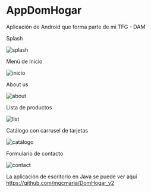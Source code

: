 # AppDomHogar
Aplicación de Android que forma parte de mi TFG - DAM

Splash

![splash](https://raw.githubusercontent.com/crikan/AppDomHogar/master/appCapturas/splash.JPG)

Menú de Inicio

![inicio](https://raw.githubusercontent.com/crikan/AppDomHogar/master/appCapturas/inicio.JPG)

About us

![about](https://raw.githubusercontent.com/crikan/AppDomHogar/master/appCapturas/about.JPG)

Lista de productos

![list](https://raw.githubusercontent.com/crikan/AppDomHogar/master/appCapturas/list.JPG)

Catálogo con carrusel de tarjetas

![catálogo](https://raw.githubusercontent.com/crikan/AppDomHogar/master/appCapturas/catalogo.JPG)

Formulario de contacto

![contact](https://raw.githubusercontent.com/crikan/AppDomHogar/master/appCapturas/contact.JPG)

La aplicación de escritorio en Java se puede ver aquí https://github.com/mgcmaria/DomHogar_v2
